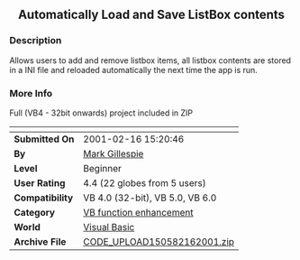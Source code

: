 ﻿<div align="center">

## Automatically Load and Save ListBox contents


</div>

### Description

Allows users to add and remove listbox items, all listbox contents are stored in a INI file and reloaded automatically the next time the app is run.
 
### More Info
 
Full (VB4 - 32bit onwards) project included in ZIP


<span>             |<span>
---                |---
**Submitted On**   |2001-02-16 15:20:46
**By**             |[Mark Gillespie](https://github.com/Planet-Source-Code/PSCIndex/blob/master/ByAuthor/mark-gillespie.md)
**Level**          |Beginner
**User Rating**    |4.4 (22 globes from 5 users)
**Compatibility**  |VB 4\.0 \(32\-bit\), VB 5\.0, VB 6\.0
**Category**       |[VB function enhancement](https://github.com/Planet-Source-Code/PSCIndex/blob/master/ByCategory/vb-function-enhancement__1-25.md)
**World**          |[Visual Basic](https://github.com/Planet-Source-Code/PSCIndex/blob/master/ByWorld/visual-basic.md)
**Archive File**   |[CODE\_UPLOAD150582162001\.zip](https://github.com/Planet-Source-Code/mark-gillespie-automatically-load-and-save-listbox-contents__1-21066/archive/master.zip)








